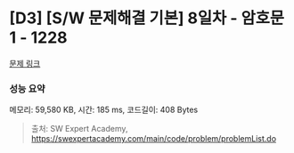 # [D3] [S/W 문제해결 기본] 8일차 - 암호문1 - 1228 

[문제 링크](https://swexpertacademy.com/main/code/problem/problemDetail.do?contestProbId=AV14w-rKAHACFAYD) 

### 성능 요약

메모리: 59,580 KB, 시간: 185 ms, 코드길이: 408 Bytes



> 출처: SW Expert Academy, https://swexpertacademy.com/main/code/problem/problemList.do